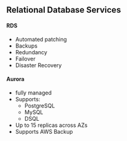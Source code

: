 ## Relational Database Services

#### RDS
- Automated patching
- Backups
- Redundancy
- Failover
- Disaster Recovery

#### Aurora
- fully managed
- Supports:
	- PostgreSQL
	- MySQL
	- DSQL
- Up to 15 replicas across AZs
- Supports AWS Backup